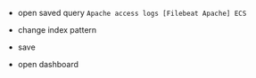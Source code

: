 
- open saved query `Apache access logs [Filebeat Apache] ECS`

- change index pattern

- save

- open dashboard